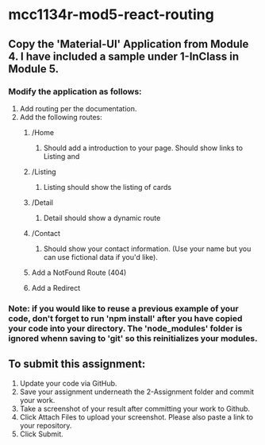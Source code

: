 # mcc1134r-mod5-react-routing

## Copy the 'Material-UI' Application from Module 4.  I have included a sample under 1-InClass in Module 5.

### Modify the application as follows:

1. Add routing per the documentation.
1. Add the following routes:
    1.  /Home
        1.  Should add a introduction to your page. Should show links to Listing and 
    1. /Listing

        1.  Listing should show the listing of cards

    1. /Detail

        1. Detail should show a dynamic route

    1. /Contact

        1. Should show your contact information. (Use your name but you can use fictional data if you'd like).

    1. Add a NotFound Route (404)

    1. Add a Redirect    

### Note: if you would like to reuse a previous example of your code, don't forget to run 'npm install' after you have copied your code into your directory.  The 'node_modules' folder is ignored whenn saving to 'git' so this reinitializes your modules. 

## To submit this assignment:
1. Update your code via GitHub.
1. Save your assignment underneath the  2-Assignment folder and commit your work.
1. Take a screenshot of your result after committing your work to Github.
1. Click Attach Files to upload your screenshot.
Please also paste a link to your repository.  
1. Click Submit.